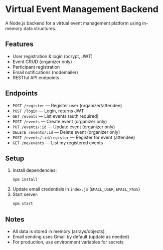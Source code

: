 # Virtual Event Management Backend

A Node.js backend for a virtual event management platform using in-memory data structures.

## Features
- User registration & login (bcrypt, JWT)
- Event CRUD (organizer only)
- Participant registration
- Email notifications (nodemailer)
- RESTful API endpoints

## Endpoints
- `POST /register` — Register user (organizer/attendee)
- `POST /login` — Login, returns JWT
- `GET /events` — List events (auth required)
- `POST /events` — Create event (organizer only)
- `PUT /events/:id` — Update event (organizer only)
- `DELETE /events/:id` — Delete event (organizer only)
- `POST /events/:id/register` — Register for event (attendee)
- `GET /me/events` — List my registered events

## Setup
1. Install dependencies:
   ```bash
   npm install
   ```
2. Update email credentials in `index.js` (`EMAIL_USER`, `EMAIL_PASS`)
3. Start server:
   ```bash
   npm start
   ```

## Notes
- All data is stored in memory (arrays/objects)
- Email sending uses Gmail by default (update as needed)
- For production, use environment variables for secrets
